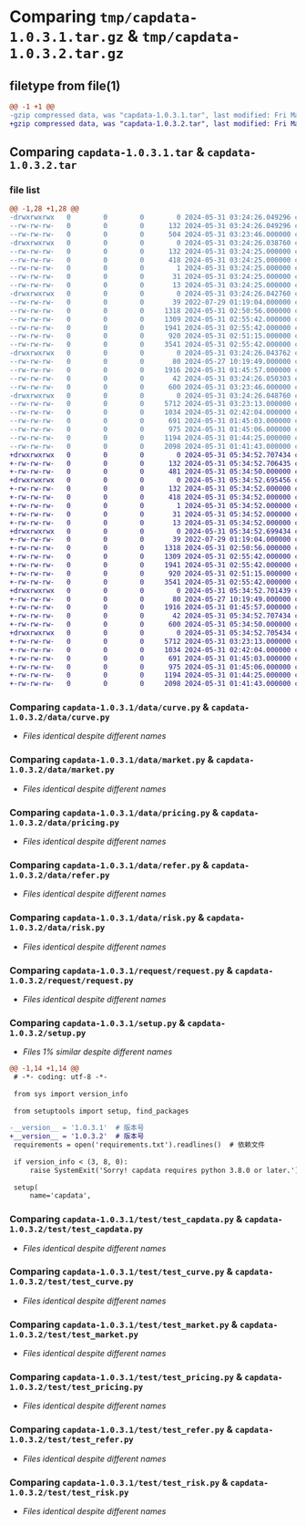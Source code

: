 # Comparing `tmp/capdata-1.0.3.1.tar.gz` & `tmp/capdata-1.0.3.2.tar.gz`

## filetype from file(1)

```diff
@@ -1 +1 @@
-gzip compressed data, was "capdata-1.0.3.1.tar", last modified: Fri May 31 03:24:26 2024, max compression
+gzip compressed data, was "capdata-1.0.3.2.tar", last modified: Fri May 31 05:34:52 2024, max compression
```

## Comparing `capdata-1.0.3.1.tar` & `capdata-1.0.3.2.tar`

### file list

```diff
@@ -1,28 +1,28 @@
-drwxrwxrwx   0        0        0        0 2024-05-31 03:24:26.049296 capdata-1.0.3.1/
--rw-rw-rw-   0        0        0      132 2024-05-31 03:24:26.049296 capdata-1.0.3.1/PKG-INFO
--rw-rw-rw-   0        0        0      504 2024-05-31 03:23:46.000000 capdata-1.0.3.1/README.md
-drwxrwxrwx   0        0        0        0 2024-05-31 03:24:26.038760 capdata-1.0.3.1/capdata.egg-info/
--rw-rw-rw-   0        0        0      132 2024-05-31 03:24:25.000000 capdata-1.0.3.1/capdata.egg-info/PKG-INFO
--rw-rw-rw-   0        0        0      418 2024-05-31 03:24:25.000000 capdata-1.0.3.1/capdata.egg-info/SOURCES.txt
--rw-rw-rw-   0        0        0        1 2024-05-31 03:24:25.000000 capdata-1.0.3.1/capdata.egg-info/dependency_links.txt
--rw-rw-rw-   0        0        0       31 2024-05-31 03:24:25.000000 capdata-1.0.3.1/capdata.egg-info/requires.txt
--rw-rw-rw-   0        0        0       13 2024-05-31 03:24:25.000000 capdata-1.0.3.1/capdata.egg-info/top_level.txt
-drwxrwxrwx   0        0        0        0 2024-05-31 03:24:26.042760 capdata-1.0.3.1/data/
--rw-rw-rw-   0        0        0       39 2022-07-29 01:19:04.000000 capdata-1.0.3.1/data/__init__.py
--rw-rw-rw-   0        0        0     1318 2024-05-31 02:50:56.000000 capdata-1.0.3.1/data/curve.py
--rw-rw-rw-   0        0        0     1309 2024-05-31 02:55:42.000000 capdata-1.0.3.1/data/market.py
--rw-rw-rw-   0        0        0     1941 2024-05-31 02:55:42.000000 capdata-1.0.3.1/data/pricing.py
--rw-rw-rw-   0        0        0      920 2024-05-31 02:51:15.000000 capdata-1.0.3.1/data/refer.py
--rw-rw-rw-   0        0        0     3541 2024-05-31 02:55:42.000000 capdata-1.0.3.1/data/risk.py
-drwxrwxrwx   0        0        0        0 2024-05-31 03:24:26.043762 capdata-1.0.3.1/request/
--rw-rw-rw-   0        0        0       80 2024-05-27 10:19:49.000000 capdata-1.0.3.1/request/__init__.py
--rw-rw-rw-   0        0        0     1916 2024-05-31 01:45:57.000000 capdata-1.0.3.1/request/request.py
--rw-rw-rw-   0        0        0       42 2024-05-31 03:24:26.050303 capdata-1.0.3.1/setup.cfg
--rw-rw-rw-   0        0        0      600 2024-05-31 03:23:46.000000 capdata-1.0.3.1/setup.py
-drwxrwxrwx   0        0        0        0 2024-05-31 03:24:26.048760 capdata-1.0.3.1/test/
--rw-rw-rw-   0        0        0     5712 2024-05-31 03:23:13.000000 capdata-1.0.3.1/test/test_capdata.py
--rw-rw-rw-   0        0        0     1034 2024-05-31 02:42:04.000000 capdata-1.0.3.1/test/test_curve.py
--rw-rw-rw-   0        0        0      691 2024-05-31 01:45:03.000000 capdata-1.0.3.1/test/test_market.py
--rw-rw-rw-   0        0        0      975 2024-05-31 01:45:06.000000 capdata-1.0.3.1/test/test_pricing.py
--rw-rw-rw-   0        0        0     1194 2024-05-31 01:44:25.000000 capdata-1.0.3.1/test/test_refer.py
--rw-rw-rw-   0        0        0     2098 2024-05-31 01:41:43.000000 capdata-1.0.3.1/test/test_risk.py
+drwxrwxrwx   0        0        0        0 2024-05-31 05:34:52.707434 capdata-1.0.3.2/
+-rw-rw-rw-   0        0        0      132 2024-05-31 05:34:52.706435 capdata-1.0.3.2/PKG-INFO
+-rw-rw-rw-   0        0        0      481 2024-05-31 05:34:50.000000 capdata-1.0.3.2/README.md
+drwxrwxrwx   0        0        0        0 2024-05-31 05:34:52.695456 capdata-1.0.3.2/capdata.egg-info/
+-rw-rw-rw-   0        0        0      132 2024-05-31 05:34:52.000000 capdata-1.0.3.2/capdata.egg-info/PKG-INFO
+-rw-rw-rw-   0        0        0      418 2024-05-31 05:34:52.000000 capdata-1.0.3.2/capdata.egg-info/SOURCES.txt
+-rw-rw-rw-   0        0        0        1 2024-05-31 05:34:52.000000 capdata-1.0.3.2/capdata.egg-info/dependency_links.txt
+-rw-rw-rw-   0        0        0       31 2024-05-31 05:34:52.000000 capdata-1.0.3.2/capdata.egg-info/requires.txt
+-rw-rw-rw-   0        0        0       13 2024-05-31 05:34:52.000000 capdata-1.0.3.2/capdata.egg-info/top_level.txt
+drwxrwxrwx   0        0        0        0 2024-05-31 05:34:52.699434 capdata-1.0.3.2/data/
+-rw-rw-rw-   0        0        0       39 2022-07-29 01:19:04.000000 capdata-1.0.3.2/data/__init__.py
+-rw-rw-rw-   0        0        0     1318 2024-05-31 02:50:56.000000 capdata-1.0.3.2/data/curve.py
+-rw-rw-rw-   0        0        0     1309 2024-05-31 02:55:42.000000 capdata-1.0.3.2/data/market.py
+-rw-rw-rw-   0        0        0     1941 2024-05-31 02:55:42.000000 capdata-1.0.3.2/data/pricing.py
+-rw-rw-rw-   0        0        0      920 2024-05-31 02:51:15.000000 capdata-1.0.3.2/data/refer.py
+-rw-rw-rw-   0        0        0     3541 2024-05-31 02:55:42.000000 capdata-1.0.3.2/data/risk.py
+drwxrwxrwx   0        0        0        0 2024-05-31 05:34:52.701439 capdata-1.0.3.2/request/
+-rw-rw-rw-   0        0        0       80 2024-05-27 10:19:49.000000 capdata-1.0.3.2/request/__init__.py
+-rw-rw-rw-   0        0        0     1916 2024-05-31 01:45:57.000000 capdata-1.0.3.2/request/request.py
+-rw-rw-rw-   0        0        0       42 2024-05-31 05:34:52.707434 capdata-1.0.3.2/setup.cfg
+-rw-rw-rw-   0        0        0      600 2024-05-31 05:34:50.000000 capdata-1.0.3.2/setup.py
+drwxrwxrwx   0        0        0        0 2024-05-31 05:34:52.705434 capdata-1.0.3.2/test/
+-rw-rw-rw-   0        0        0     5712 2024-05-31 03:23:13.000000 capdata-1.0.3.2/test/test_capdata.py
+-rw-rw-rw-   0        0        0     1034 2024-05-31 02:42:04.000000 capdata-1.0.3.2/test/test_curve.py
+-rw-rw-rw-   0        0        0      691 2024-05-31 01:45:03.000000 capdata-1.0.3.2/test/test_market.py
+-rw-rw-rw-   0        0        0      975 2024-05-31 01:45:06.000000 capdata-1.0.3.2/test/test_pricing.py
+-rw-rw-rw-   0        0        0     1194 2024-05-31 01:44:25.000000 capdata-1.0.3.2/test/test_refer.py
+-rw-rw-rw-   0        0        0     2098 2024-05-31 01:41:43.000000 capdata-1.0.3.2/test/test_risk.py
```

### Comparing `capdata-1.0.3.1/data/curve.py` & `capdata-1.0.3.2/data/curve.py`

 * *Files identical despite different names*

### Comparing `capdata-1.0.3.1/data/market.py` & `capdata-1.0.3.2/data/market.py`

 * *Files identical despite different names*

### Comparing `capdata-1.0.3.1/data/pricing.py` & `capdata-1.0.3.2/data/pricing.py`

 * *Files identical despite different names*

### Comparing `capdata-1.0.3.1/data/refer.py` & `capdata-1.0.3.2/data/refer.py`

 * *Files identical despite different names*

### Comparing `capdata-1.0.3.1/data/risk.py` & `capdata-1.0.3.2/data/risk.py`

 * *Files identical despite different names*

### Comparing `capdata-1.0.3.1/request/request.py` & `capdata-1.0.3.2/request/request.py`

 * *Files identical despite different names*

### Comparing `capdata-1.0.3.1/setup.py` & `capdata-1.0.3.2/setup.py`

 * *Files 1% similar despite different names*

```diff
@@ -1,14 +1,14 @@
 # -*- coding: utf-8 -*-
 
 from sys import version_info
 
 from setuptools import setup, find_packages
 
-__version__ = '1.0.3.1'  # 版本号
+__version__ = '1.0.3.2'  # 版本号
 requirements = open('requirements.txt').readlines()  # 依赖文件
 
 if version_info < (3, 8, 0):
     raise SystemExit('Sorry! capdata requires python 3.8.0 or later.')
 
 setup(
     name='capdata',
```

### Comparing `capdata-1.0.3.1/test/test_capdata.py` & `capdata-1.0.3.2/test/test_capdata.py`

 * *Files identical despite different names*

### Comparing `capdata-1.0.3.1/test/test_curve.py` & `capdata-1.0.3.2/test/test_curve.py`

 * *Files identical despite different names*

### Comparing `capdata-1.0.3.1/test/test_market.py` & `capdata-1.0.3.2/test/test_market.py`

 * *Files identical despite different names*

### Comparing `capdata-1.0.3.1/test/test_pricing.py` & `capdata-1.0.3.2/test/test_pricing.py`

 * *Files identical despite different names*

### Comparing `capdata-1.0.3.1/test/test_refer.py` & `capdata-1.0.3.2/test/test_refer.py`

 * *Files identical despite different names*

### Comparing `capdata-1.0.3.1/test/test_risk.py` & `capdata-1.0.3.2/test/test_risk.py`

 * *Files identical despite different names*

